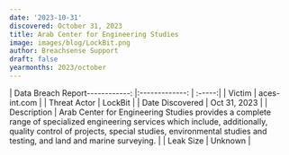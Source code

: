 ```yaml
---
date: '2023-10-31'
discovered: October 31, 2023
title: Arab Center for Engineering Studies
image: images/blog/LockBit.png
author: Breachsense Support
draft: false
yearmonths: 2023/october
---
```


| Data Breach Report------------:     |:-------------:    | :-----:|
| Victim      | aces-int.com      | 
| Threat Actor      | LockBit      | 
| Date Discovered      | Oct 31, 2023      | 
| Description      | Arab Center for Engineering Studies provides a complete range of specialized engineering services which include, additionally, quality control of projects, special studies, environmental studies and testing, and land and marine surveying.      | 
| Leak Size      | Unknown      | 

